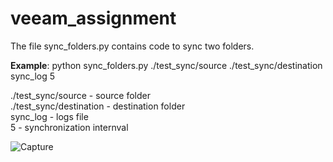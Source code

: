 # veeam_assignment
The file sync_folders.py contains code to sync two folders.

**Example**: python sync_folders.py ./test_sync/source ./test_sync/destination sync_log 5

./test_sync/source - source folder <br />
./test_sync/destination - destination folder <br />
sync_log - logs file <br />
5 - synchronization internval

![Capture](https://github.com/ramyasri1998/veeam_assignment/assets/145350435/4da31c54-352b-4b63-86a4-bf825f3304c0)
